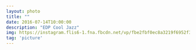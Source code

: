 ```yaml
---
layout: photo
title: ""
date: 2016-07-14T10:00:00
description: "EDP Cool Jazz"
img: https://instagram.flis6-1.fna.fbcdn.net/vp/fbe2fbf0ec8a3219f6952f3238ae19f6/5B0F5F77/t51.2885-15/e35/13736137_1774442502770223_113819170_n.jpg
tag: 'picture'
---
```



